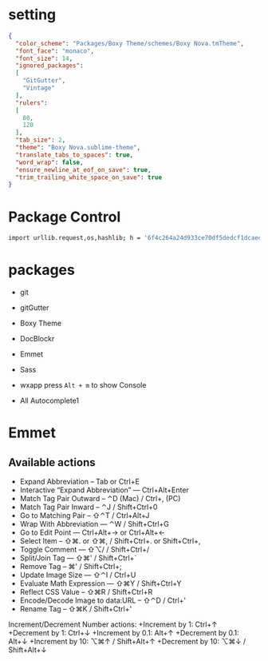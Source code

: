# setting
```json
{
  "color_scheme": "Packages/Boxy Theme/schemes/Boxy Nova.tmTheme",
  "font_face": "monaco",
  "font_size": 14,
  "ignored_packages":
  [
    "GitGutter",
    "Vintage"
  ],
  "rulers":
  [
    80,
    120
  ],
  "tab_size": 2,
  "theme": "Boxy Nova.sublime-theme",
  "translate_tabs_to_spaces": true,
  "word_wrap": false,
  "ensure_newline_at_eof_on_save": true,
  "trim_trailing_white_space_on_save": true
}
```

# Package Control
```bash
import urllib.request,os,hashlib; h = '6f4c264a24d933ce70df5dedcf1dcaee' + 'ebe013ee18cced0ef93d5f746d80ef60'; pf = 'Package Control.sublime-package'; ipp = sublime.installed_packages_path(); urllib.request.install_opener( urllib.request.build_opener( urllib.request.ProxyHandler()) ); by = urllib.request.urlopen( 'http://packagecontrol.io/' + pf.replace(' ', '%20')).read(); dh = hashlib.sha256(by).hexdigest(); print('Error validating download (got %s instead of %s), please try manual install' % (dh, h)) if dh != h else open(os.path.join( ipp, pf), 'wb' ).write(by)
```

# packages
+ git
+ gitGutter
+ Boxy Theme
+ Doc​Blockr
+ Emmet
+ Sass

+ wxapp
press `Alt + m` to show Console

+ All Autocomplete1


# Emmet
## Available actions
+ Expand Abbreviation – Tab or Ctrl+E
+ Interactive “Expand Abbreviation” — Ctrl+Alt+Enter
+ Match Tag Pair Outward – ⌃D (Mac) / Ctrl+, (PC)
+ Match Tag Pair Inward – ⌃J / Shift+Ctrl+0
+ Go to Matching Pair – ⇧⌃T / Ctrl+Alt+J
+ Wrap With Abbreviation — ⌃W / Shift+Ctrl+G
+ Go to Edit Point — Ctrl+Alt+→ or Ctrl+Alt+←
+ Select Item – ⇧⌘. or ⇧⌘, / Shift+Ctrl+. or Shift+Ctrl+,
+ Toggle Comment — ⇧⌥/ / Shift+Ctrl+/
+ Split/Join Tag — ⇧⌘' / Shift+Ctrl+`
+ Remove Tag – ⌘' / Shift+Ctrl+;
+ Update Image Size — ⇧⌃I / Ctrl+U
+ Evaluate Math Expression — ⇧⌘Y / Shift+Ctrl+Y
+ Reflect CSS Value – ⇧⌘R / Shift+Ctrl+R
+ Encode/Decode Image to data:URL – ⇧⌃D / Ctrl+'
+ Rename Tag – ⇧⌘K / Shift+Ctrl+'

Increment/Decrement Number actions:
+Increment by 1: Ctrl+↑
+Decrement by 1: Ctrl+↓
+Increment by 0.1: Alt+↑
+Decrement by 0.1: Alt+↓
+Increment by 10: ⌥⌘↑ / Shift+Alt+↑
+Decrement by 10: ⌥⌘↓ / Shift+Alt+↓
